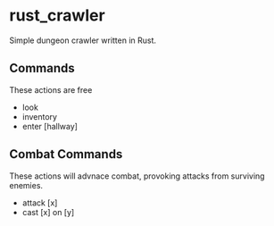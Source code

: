 # rust_crawler

Simple dungeon crawler written in Rust.

## Commands
These actions are free
* look
* inventory
* enter [hallway]

## Combat Commands
These actions will advnace combat, provoking attacks from surviving enemies.
* attack [x]
* cast [x] on [y]